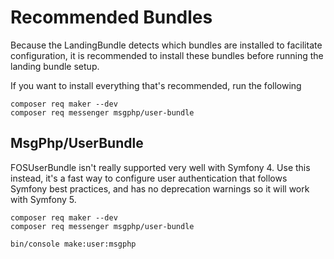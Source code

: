 # Recommended Bundles

Because the LandingBundle detects which bundles are installed to facilitate configuration, it is recommended to install these bundles before running the landing bundle setup.

If you want to install everything that's recommended, run the following

    composer req maker --dev
    composer req messenger msgphp/user-bundle
    
    
    
## MsgPhp/UserBundle

FOSUserBundle isn't really supported very well with Symfony 4.  Use this instead, it's a fast way to configure user authentication that follows Symfony best practices, and has no deprecation warnings so it will work with Symfony 5.

    composer req maker --dev
    composer req messenger msgphp/user-bundle

    bin/console make:user:msgphp
    
    